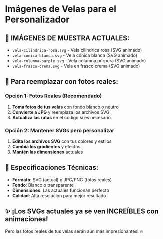 # Imágenes de Velas para el Personalizador

## 🎨 **IMÁGENES DE MUESTRA ACTUALES:**
- `vela-cilindrica-rosa.svg` - Vela cilíndrica rosa (SVG animado)
- `vela-conica-blanca.svg` - Vela cónica blanca (SVG animado)
- `vela-columna-purple.svg` - Vela columna púrpura (SVG animado)
- `vela-frasco-crema.svg` - Vela en frasco crema (SVG animado)

## 📸 **Para reemplazar con fotos reales:**

### **Opción 1: Fotos Reales (Recomendado)**
1. **Toma fotos de tus velas** con fondo blanco o neutro
2. **Convierte a JPG** y reemplaza los archivos SVG
3. **Actualiza las rutas** en el código si es necesario

### **Opción 2: Mantener SVGs pero personalizar**
1. **Edita los archivos SVG** con tus colores y estilos
2. **Cambia los gradientes** y efectos
3. **Mantén las dimensiones** actuales

## 🎯 **Especificaciones Técnicas:**
- **Formato**: SVG (actual) o JPG/PNG (fotos reales)
- **Fondo**: Blanco o transparente
- **Dimensiones**: Las actuales funcionan perfecto
- **Calidad**: Alta resolución para mejor resultado

## ✨ **¡Los SVGs actuales ya se ven INCREÍBLES con animaciones!**
Pero las fotos reales de tus velas serán aún más impresionantes! 🔥
